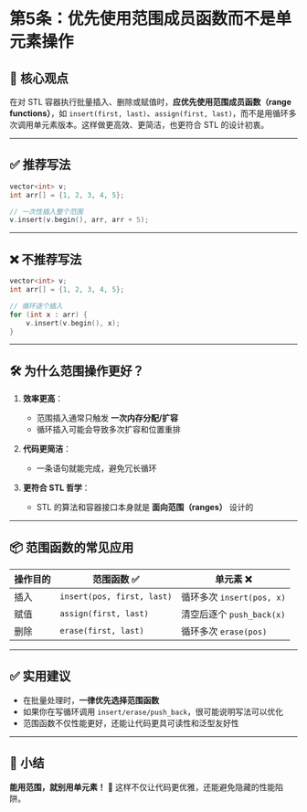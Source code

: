 # 第5条：优先使用范围成员函数而不是单元素操作

## 🎯 核心观点

在对 STL 容器执行批量插入、删除或赋值时，**应优先使用范围成员函数（range functions）**，如 `insert(first, last)`、`assign(first, last)`，而不是用循环多次调用单元素版本。这样做更高效、更简洁，也更符合 STL 的设计初衷。

---

## ✅ 推荐写法

```cpp
vector<int> v;
int arr[] = {1, 2, 3, 4, 5};

// 一次性插入整个范围
v.insert(v.begin(), arr, arr + 5);
```

---

## ❌ 不推荐写法

```cpp
vector<int> v;
int arr[] = {1, 2, 3, 4, 5};

// 循环逐个插入
for (int x : arr) {
    v.insert(v.begin(), x);
}
```

---

## 🛠 为什么范围操作更好？

1. **效率更高**：

   * 范围插入通常只触发 **一次内存分配/扩容**
   * 循环插入可能会导致多次扩容和位置重排

2. **代码更简洁**：

   * 一条语句就能完成，避免冗长循环

3. **更符合 STL 哲学**：

   * STL 的算法和容器接口本身就是 **面向范围（ranges）** 设计的

---

## 📦 范围函数的常见应用

| 操作目的 | 范围函数 ✅                     | 单元素 ❌                 |
| ---- | -------------------------- | --------------------- |
| 插入   | `insert(pos, first, last)` | 循环多次 `insert(pos, x)` |
| 赋值   | `assign(first, last)`      | 清空后逐个 `push_back(x)`  |
| 删除   | `erase(first, last)`       | 循环多次 `erase(pos)`     |

---

## ✅ 实用建议

* 在批量处理时，**一律优先选择范围函数**
* 如果你在写循环调用 `insert/erase/push_back`，很可能说明写法可以优化
* 范围函数不仅性能更好，还能让代码更具可读性和泛型友好性

---

## 📌 小结

**能用范围，就别用单元素！** 🚀
这样不仅让代码更优雅，还能避免隐藏的性能陷阱。
